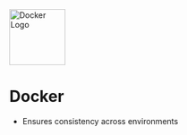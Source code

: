 <image alt="Docker Logo" height="100px" src="./images/docker.png" width="100px" />

# Docker  

* Ensures consistency across environments